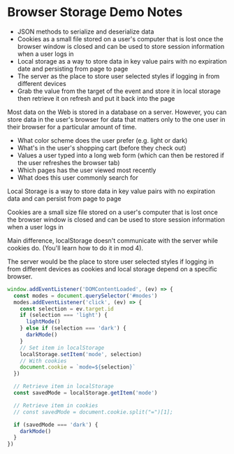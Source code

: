 # Browser Storage Demo Notes

- JSON methods to serialize and deserialize data
- Cookies as a small file stored on a user's computer that is lost once the browser window is closed and can be used to store session information when a user logs in
- Local storage as a way to store data in key value pairs with no expiration date and persisting from page to page
- The server as the place to store user selected styles if logging in from different devices
- Grab the value from the target of the event and store it in local storage then retrieve it on refresh and put it back into the page

Most data on the Web is stored in a database on a server. However,
you can store data in the user's browser for data that
matters only to the one user in their browser for a particular amount of
time.

- What color scheme does the user prefer (e.g. light or dark)
- What's in the user's shopping cart (before they check out)
- Values a user typed into a long web form (which can then be restored if the user refreshes the browser tab)
- Which pages has the user viewed most recently
- What does this user commonly search for

Local Storage is a way to store data in key value pairs with no
expiration data and can persist from page to page

Cookies are a small size file stored on a user's computer that is lost once the browser window is closed and can be used to store session information when a user logs in

Main difference, localStorage doesn't communicate with the server while cookies do. (You'll learn how to do it in mod 4).

The server would be the place to store user selected styles if logging in from different devices as cookies and local storage depend on a
specific browser.

```js
window.addEventListener('DOMContentLoaded', (ev) => {
  const modes = document.querySelector('#modes')
  modes.addEventListener('click', (ev) => {
    const selection = ev.target.id
    if (selection === 'light') {
      lightMode()
    } else if (selection === 'dark') {
      darkMode()
    }
    // Set item in localStorage
    localStorage.setItem('mode', selection)
    // With cookies
    document.cookie = `mode=${selection}`
  })

  // Retrieve item in localStorage
  const savedMode = localStorage.getItem('mode')

  // Retrieve item in cookies
  // const savedMode = document.cookie.split("=")[1];

  if (savedMode === 'dark') {
    darkMode()
  }
})
```
